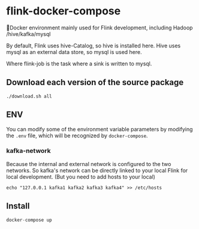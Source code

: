 # flink-docker-compose
🚀Docker environment mainly used for Flink development, including Hadoop /hive/kafka/mysql

By default, Flink uses hive-Catalog, so hive is installed here.
Hive uses mysql as an external data store, so mysql is used here.

Where flink-job is the task where a sink is written to mysql.

## Download each version of the source package

```shell
./download.sh all
```

## ENV

You can modify some of the environment variable parameters by modifying the `.env` file, which will be recognized by `docker-compose`.

### kafka-network

Because the internal and external network is configured to the two networks.
So kafka's network can be directly linked to your local Flink for local development. (But you need to add hosts to your local)

```shell
echo "127.0.0.1 kafka1 kafka2 kafka3 kafka4" >> /etc/hosts
```

## Install

```go
docker-compose up
```

